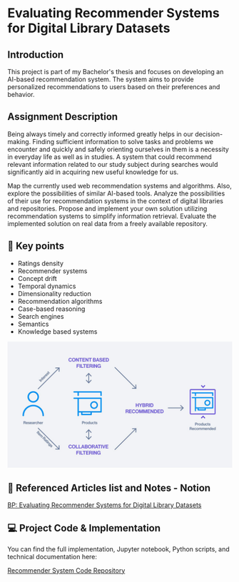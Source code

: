# Evaluating Recommender Systems<br>for Digital Library Datasets
## Introduction
This project is part of my Bachelor's thesis and focuses on developing an AI-based recommendation system. The system aims to provide personalized recommendations to users based on their preferences and behavior.

## Assignment Description
Being always timely and correctly informed greatly helps in our decision-making. Finding sufficient information to solve tasks and problems we encounter and quickly and safely orienting ourselves in them is a necessity in everyday life as well as in studies. A system that could recommend relevant information related to our study subject during searches would significantly aid in acquiring new useful knowledge for us.

Map the currently used web recommendation systems and algorithms. Also, explore the possibilities of similar AI-based tools. Analyze the possibilities of their use for recommendation systems in the context of digital libraries and repositories. Propose and implement your own solution utilizing recommendation systems to simplify information retrieval. Evaluate the implemented solution on real data from a freely available repository.

## 🔑 Key points
- Ratings density
- Recommender systems
- Concept drift
- Temporal dynamics
- Dimensionality reduction
- Recommendation algorithms
- Case-based reasoning
- Search engines
- Semantics
- Knowledge based systems

![Recommentadion_system](readme_img/recommendation.jpg)


## 📰 Referenced Articles list and Notes - Notion
[BP: Evaluating Recommender Systems for Digital Library Datasets](https://www.notion.so/BP-Evaluating-Recommender-Systems-for-Digital-Library-Datasets-5f3608bfd55c453fac923d997a1262ec?pvs=4)


## 💻 Project Code & Implementation

You can find the full implementation, Jupyter notebook, Python scripts, and technical documentation here:

[Recommender System Code Repository](https://github.com/Akos360/Evaluating_Recommender_Systems_Implementation)

